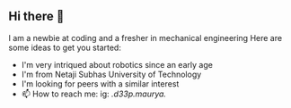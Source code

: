 ## Hi there 👋

I am a newbie at coding and a fresher in mechanical engineering
Here are some ideas to get you started:

-  I'm very intriqued about robotics since an early age
-  I'm from Netaji Subhas University of Technology
-  I'm looking for peers with a similar interest
- 📫 How to reach me: ig: _.d33p.maurya._
 
 

